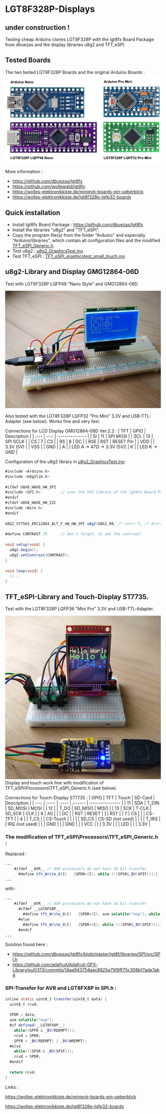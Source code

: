 # LGT8F328P-Displays

## under construction !

Testing cheap Arduino clones LGT8F328P with the lgt8fx Board Package from dbuezas and the display libraries u8g2 and TFT_eSPI.

## Tested Boards
The two tested LGT8F328P Boards and the original Arduino Boards :
![lgt8f328p_arduino.jpg](pictures/lgt8f328p_arduino.jpg)

More information :
- https://github.com/dbuezas/lgt8fx
- https://github.com/wollewald/lgt8fx
- https://wolles-elektronikkiste.de/minievb-boards-ein-ueberblick
- https://wolles-elektronikkiste.de/lgt8f328p-lqfp32-boards


## Quick installation 
- Install lgt8fx Board Package :
https://github.com/dbuezas/lgt8fx    
- Install the libraries "u8g2" and "TFT_eSPI".
- Copy the program file(s) from the folder "Arduino" and especially "Arduino/libraries", which contain all configuration files and the modified [TFT_eSPI_Generic.h](/Arduino/libraries/TFT_eSPI/Processors/TFT_eSPI_Generic.h).  
- Test u8g2 : [u8g2_GraphicsTest.ino](/Arduino/u8g2_GraphicsTest/u8g2_GraphicsTest.ino)
- Test TFT_eSPI : [TFT_eSPI_graphicstest_small_touch.ino](/Arduino/TFT_eSPI_graphicstest_small_touch/TFT_eSPI_graphicstest_small_touch.ino)

## u8g2-Library and Display GMG12864-06D
Test with LGT8F328P LQFP48 "Nano Style" and GMG12864-06D. 

![LGT8F328P_u8g2_small.jpg](pictures/LGT8F328P_u8g2_small.jpg)

Also tested with the LGT8F328P LQFP32 "Pro Mini" 3.3V and USB-TTL-Adapter (see below). Works fine and very fast.

Connections for LCD Display GMG12864-06D Ver:2.2 :
| TFT  | GPIO | Description     |
| :--- | ---: | :-------------- |
| SI   |   11 | SPI MOSI        |
| SCL  |   13 | SPI SCLK        |
| CS   |    7 | CS              |
| RS   |    8 | DC              |
| RSE  |  RST | RESET Pin       |
| VDD  |      | 3.3V (5V)       |
| VSS  |      | GND             |
| A    |      | LED A -> 47Ω -> 3.3V (5V)|
| K    |      | LED K -> GND             |

Configuration of the u8g2 library in [u8g2_GraphicsTest.ino](/Arduino/u8g2_GraphicsTest/u8g2_GraphicsTest.ino):
````java
#include <Arduino.h>
#include <U8g2lib.h>

#ifdef U8X8_HAVE_HW_SPI
#include <SPI.h>         // uses the SPI-library of the lgt8fx Board Package
#endif
#ifdef U8X8_HAVE_HW_I2C
#include <Wire.h>
#endif

U8G2_ST7565_ERC12864_ALT_F_4W_HW_SPI u8g2(U8G2_R0, /* cs=*/ 7, /* dc=*/ 8, /* reset=*/ U8X8_PIN_NONE);

#define CONTRAST 75      // don't forget, to set the contrast!

void setup(void) {
  u8g2.begin();
  u8g2.setContrast(CONTRAST); 
}

void loop(void) {
  //...
}  
````
## TFT_eSPI-Library and Touch-Display ST7735.

Test with the LGT8F328P LQFP36 "Mini Pro" 3.3V and USB-TTL-Adapter. 

![LGT8F328P_TFT_eSPI_small.jpg](pictures/LGT8F328P_TFT_eSPI_small.jpg)
Display and touch work fine with modification of TFT_eSPI\Processors\TFT_eSPI_Generic.h (see below).

Connections for Touch-Display ST7735 :
| GPIO | TFT   | Touch | SD-Card | Description      |
| ---: | :---- | :---- | :------ | :--------------- |
| 11   | SDA   | T_DIN | SD_MOSI | MOSI             |
| 12   |       | T_DO  | SD_MISO | MISO             |
| 13   | SCK   | T-CLK | SD_SCK  | CLK              |
|  8   | A0    |       |         | DC               |
| RST  | RESET |       |         | RST              |
|  7   | CS    |       |         | CS-TFT           |
|  4   |       | T_CS  |         | CS-Touch         |
|      |       |       | SD_CS   | CS-SD (not used) |
|      |       | T_IRQ |         | IRQ (not used)   |
|      | GND   |       |         | GND              |
|      | VCC   |       |         | 3.3V             |
|      | LED   |       |         | 3.3V             |


### The modification of TFT_eSPI\Processors\TFT_eSPI_Generic.h :

Replaced :

````java
...   
    #ifdef __AVR__ // AVR processors do not have 16 bit transfer
      #define tft_Write_8(C)   {SPDR=(C); while (!(SPSR&_BV(SPIF)));}
...      
`````
with :
````java
...
    #ifdef __AVR__ // AVR processors do not have 16 bit transfer
      #ifdef __LGT8FX8P__
        #define tft_Write_8(C)   {SPDR=(C); asm volatile("nop"); while((SPFR & _BV(RDEMPT))); SPFR=_BV(RDEMPT)|_BV(WREMPT); }
      #else
        #define tft_Write_8(C)   {SPDR=(C); while (!(SPSR&_BV(SPIF)));}
      #endif  
...
````

Solution found here :
- https://github.com/dbuezas/lgt8fx/blob/master/lgt8f/libraries/SPI/src/SPI.h
- https://github.com/adafruit/Adafruit-GFX-Library/pull/313/commits/14aa943754aac8825e75f9ff75c308bf7ada7ab4

### SPI-Transfer for AVR and LGT8FX8P in SPI.h :
````java
inline static uint8_t transfer(uint8_t data) {
  uint8_t rcvd;
	  
  SPDR = data;
  asm volatile("nop");
  #if defined(__LGT8FX8P__)
    while((SPFR & _BV(RDEMPT)));
    rcvd = SPDR;
    SPFR = _BV(RDEMPT) | _BV(WREMPT);
  #else
    while(!(SPSR & _BV(SPIF)));
    rcvd = SPDR;
  #endif

  return rcvd;
}
````


Links :

https://wolles-elektronikkiste.de/minievb-boards-ein-ueberblick

https://wolles-elektronikkiste.de/lgt8f328p-lqfp32-boards